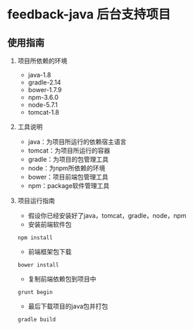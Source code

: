 # feedback-java 后台支持项目

## 使用指南

1. 项目所依赖的环境
    * java-1.8
    * gradle-2.14
    * bower-1.7.9
    * npm-3.6.0
    * node-5.7.1
    * tomcat-1.8

2. 工具说明
    * java：为项目所运行的依赖宿主语言
    * tomcat：为项目所运行的容器
    * gradle：为项目的包管理工具
    * node：为npm所依赖的环境
    * bower：项目前端包管理工具
    * npm：package软件管理工具

3. 项目运行指南
    * 假设你已经安装好了java，tomcat，gradle，node，npm
    * 安装前端软件包
    
    ```shell
    npm install
    ```
    * 前端框架包下载
        
    ```shell
    bower install 
    ```
    * 复制前端依赖包到项目中
    
    ```shell
    grunt begin
    ```
    * 最后下载项目的java包并打包
    
    ```shell
    gradle build
    ```


